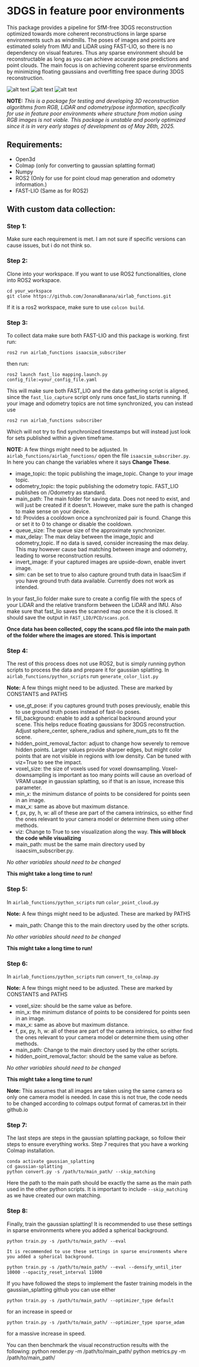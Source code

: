 # 3DGS in feature poor environments

This package provides a pipeline for SfM-free 3DGS reconstruction optimized towards more coherent reconstructions in large sparse environments such as windmills. The poses of images and points are estimated solely from IMU and LiDAR using FAST-LIO, so there is no dependency on visual features. Thus any sparse environment should be reconstructable as long as you can achieve accurate pose predictions and point clouds. The main focus is on achieving coherent sparse environments by minimizing floating gaussians and overfitting free space during 3DGS reconstruction.

![alt text](https://github.com/JonanaBanana/airlab_functions/blob/develop_j/images/environment_comparison.png?raw=true)
![alt text](https://github.com/JonanaBanana/airlab_functions/blob/develop_j/images/windmill_comparison.png?raw=true)
![alt text](https://github.com/JonanaBanana/airlab_functions/blob/develop_j/images/filtering.png?raw=true)

**NOTE:** _This is a package for testing and developing 3D reconstruction algorithms from RGB, LiDAR and odometry/pose information, specifically for use in feature poor environments where structure from motion using RGB images is not viable. This package is unstable and poorly optimized since it is in very early stages of development as of May 26th, 2025._

## Requirements:

- Open3d
- Colmap (only for converting to gaussian splatting format)
- Numpy
- ROS2 (Only for use for point cloud map generation and odometry information.)
- FAST-LIO (Same as for ROS2)

## With custom data collection:

### Step 1:

Make sure each requirement is met. I am not sure if specific versions can cause issues, but i do not think so.

### Step 2:

Clone into your workspace. If you want to use ROS2 functionalities, clone into ROS2 workspace.

```
cd your_workspace
git clone https://github.com/JonanaBanana/airlab_functions.git
```

If it is a ros2 workspace, make sure to use `colcon build`.

### Step 3:

To collect data make sure both FAST-LIO and this package is working.
first run:

```
ros2 run airlab_functions isaacsim_subscriber
```

then run:

```
ros2 launch fast_lio mapping.launch.py config_file:=your_config_file.yaml
```

This will make sure both FAST_LIO and the data gathering script is aligned, since the `fast_lio_capture` script only runs once fast_lio starts running.
If your image and odometry topics are not time synchronized, you can instead use

```
ros2 run airlab_functions subscriber
```

Which will not try to find synchronized timestamps but will instead just look for sets published within a given timeframe.

**NOTE:** A few things might need to be adjusted. In `airlab_functions/airlab_functions/` open the file `isaacsim_subscriber.py`. In here you can change the variables where it says **Change These**.

- image_topic: the topic publishing the image_topic. Change to your image topic.
- odometry_topic: the topic publishing the odometry topic. FAST_LIO publishes on /Odometry as standard.
- main_path: The main folder for saving data. Does not need to exist, and will just be created if it doesn't. However, make sure the path is changed to make sense on your device.
- td: Provides a cooldown once a synchronized pair is found. Change this or set it to 0 to change or disable the cooldown.
- queue_size: The queue size of the approximate synchronizer.
- max_delay: The max delay between the image_topic and odometry_topic. If no data is saved, consider increasing the max delay. This may however cause bad matching between image and odometry, leading to worse reconstruction results.
- invert_image: if your captured images are upside-down, enable invert image.
- sim: can be set to true to also capture ground truth data in IsaacSim if you have ground truth data available. Currently does not work as intended.

In your fast_lio folder make sure to create a config file with the specs of your LiDAR and the relative transform between the LiDAR and IMU. Also make sure that fast_lio saves the scanned map once the it is closed. It should save the output in `FAST_LIO/PCD/scans.pcd`.

**Once data has been collected, copy the scans.pcd file into the main path of the folder where the images are stored. This is important**

### Step 4:

The rest of this process does not use ROS2, but is simply running python scripts to process the data and prepare it for gaussian splatting.
In `airlab_functions/python_scripts` run `generate_color_list.py`

**Note:** A few things might need to be adjusted. These are marked by CONSTANTS and PATHS

- use_gt_pose: if you captures ground truth poses previously, enable this to use ground truth poses instead of fast-lio poses.
- fill_background: enable to add a spherical backround around your scene. This helps reduce floating gaussians for 3DGS reconstruction. Adjust sphere_center, sphere_radius and sphere_num_pts to fit the scene.
- hidden_point_removal_factor: adjust to change how severely to remove hidden points. Larger values provide sharper edges, but might color points that are not visible in regions with low density. Can be tuned with viz=True to see the impact.
- voxel_size: the size of voxels used for voxel downsampling. Voxel-downsampling is important as too many points will cause an overload of VRAM usage in gaussian splatting, so if that is an issue, increase this parameter.
- min_x: the minimum distance of points to be considered for points seen in an image.
- max_x: same as above but maximum distance.
- f, px, py, h, w: all of these are part of the camera intrinsics, so either find the ones relevant to your camera model or determine them using other methods.
- viz: Change to True to see visualization along the way. **This will block the code while visualizing**
- main_path: must be the same main directory used by isaacsim_subscriber.py.

_No other variables should need to be changed_

**This might take a long time to run!**

### Step 5:

In `airlab_functions/python_scripts` run `color_point_cloud.py`

**Note:** A few things might need to be adjusted. These are marked by PATHS

- main_path: Change this to the main directory used by the other scripts.

_No other variables should need to be changed_

**This might take a long time to run!**

### Step 6:

In `airlab_functions/python_scripts` run `convert_to_colmap.py`

**Note:** A few things might need to be adjusted. These are marked by CONSTANTS and PATHS

- voxel_size: should be the same value as before.
- min_x: the minimum distance of points to be considered for points seen in an image.
- max_x: same as above but maximum distance.
- f, px, py, h, w: all of these are part of the camera intrinsics, so either find the ones relevant to your camera model or determine them using other methods.
- main_path: Change to the main directory used by the other scripts.
- hidden_point_removal_factor: should be the same value as before.

_No other variables should need to be changed_

**This might take a long time to run!**

**Note:** This assumes that all images are taken using the same camera so only one camera model is needed. In case this is not true, the code needs to be changed according to colmaps output format of cameras.txt in their github.io

### Step 7:

The last steps are steps in the gaussian splatting package, so follow their steps to ensure everything works. Step 7 requires that you have a working Colmap installation.

```
conda activate gaussian_splatting
cd gaussian-splatting
python convert.py -s /path/to/main_path/ --skip_matching
```

Here the path to the main path should be exactly the same as the main path used in the other python scripts. It is important to include `--skip_matching` as we have created our own matching.

### Step 8:

Finally, train the gaussian splatting! It is recommended to use these settings in sparse environments where you added a spherical background.

```
python train.py -s /path/to/main_path/ --eval

It is recommended to use these settings in sparse environments where you added a spherical background.

python train.py -s /path/to/main_path/ --eval --densify_until_iter 10000 --opacity_reset_interval 11000

```

If you have followed the steps to implement the faster training models in the gaussian_splatting github you can use either

```
python train.py -s /path/to/main_path/ --optimizer_type default

```

for an increase in speed or

```
python train.py -s /path/to/main_path/ --optimizer_type sparse_adam

```

for a massive increase in speed.

You can then benchmark the visual reconstruction results with the following:
python render.py -m /path/to/main_path/
python metrics.py -m /path/to/main_path/
